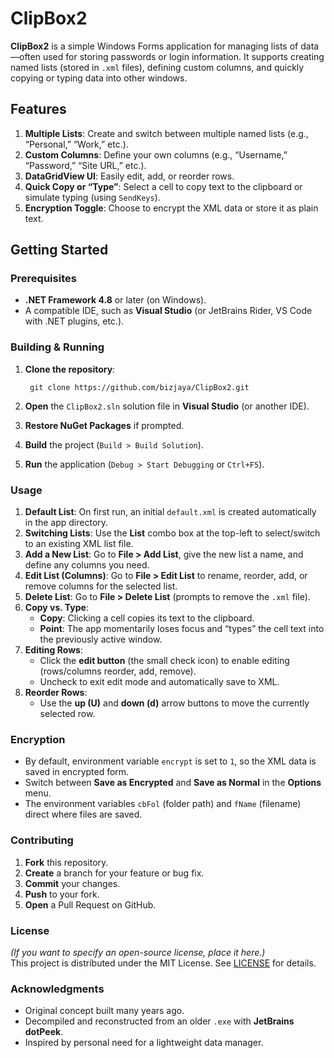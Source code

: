 # ClipBox2

**ClipBox2** is a simple Windows Forms application for managing lists of data—often used for storing passwords or login information. It supports creating named lists (stored in `.xml` files), defining custom columns, and quickly copying or typing data into other windows.

## Features

1. **Multiple Lists**: Create and switch between multiple named lists (e.g., “Personal,” “Work,” etc.).  
2. **Custom Columns**: Define your own columns (e.g., “Username,” “Password,” “Site URL,” etc.).  
3. **DataGridView UI**: Easily edit, add, or reorder rows.  
4. **Quick Copy or “Type”**: Select a cell to copy text to the clipboard or simulate typing (using `SendKeys`).  
5. **Encryption Toggle**: Choose to encrypt the XML data or store it as plain text.

## Getting Started

### Prerequisites

- **.NET Framework 4.8** or later (on Windows).
- A compatible IDE, such as **Visual Studio** (or JetBrains Rider, VS Code with .NET plugins, etc.).

### Building & Running

1. **Clone the repository**:
    
        git clone https://github.com/bizjaya/ClipBox2.git
    
2. **Open** the `ClipBox2.sln` solution file in **Visual Studio** (or another IDE).
3. **Restore NuGet Packages** if prompted.
4. **Build** the project (`Build > Build Solution`).
5. **Run** the application (`Debug > Start Debugging` or `Ctrl+F5`).

### Usage

1. **Default List**: On first run, an initial `default.xml` is created automatically in the app directory.
2. **Switching Lists**: Use the **List** combo box at the top-left to select/switch to an existing XML list file.
3. **Add a New List**: Go to **File > Add List**, give the new list a name, and define any columns you need.
4. **Edit List (Columns)**: Go to **File > Edit List** to rename, reorder, add, or remove columns for the selected list.
5. **Delete List**: Go to **File > Delete List** (prompts to remove the `.xml` file).
6. **Copy vs. Type**:
    - **Copy**: Clicking a cell copies its text to the clipboard.
    - **Point**: The app momentarily loses focus and “types” the cell text into the previously active window.
7. **Editing Rows**:
    - Click the **edit button** (the small check icon) to enable editing (rows/columns reorder, add, remove).
    - Uncheck to exit edit mode and automatically save to XML.
8. **Reorder Rows**:
    - Use the **up (U)** and **down (d)** arrow buttons to move the currently selected row.

### Encryption

- By default, environment variable `encrypt` is set to `1`, so the XML data is saved in encrypted form.
- Switch between **Save as Encrypted** and **Save as Normal** in the **Options** menu.
- The environment variables `cbFol` (folder path) and `fName` (filename) direct where files are saved.

### Contributing

1. **Fork** this repository.
2. **Create** a branch for your feature or bug fix.
3. **Commit** your changes.
4. **Push** to your fork.
5. **Open** a Pull Request on GitHub.

### License

*(If you want to specify an open-source license, place it here.)*  
This project is distributed under the MIT License. See [LICENSE](LICENSE) for details.

### Acknowledgments

- Original concept built many years ago.  
- Decompiled and reconstructed from an older `.exe` with **JetBrains dotPeek**.  
- Inspired by personal need for a lightweight data manager.
